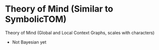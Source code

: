 # Theory of Mind (Similar to SymbolicTOM)
Theory of Mind (Global and Local Context Graphs, scales with characters)
- Not Bayesian yet
